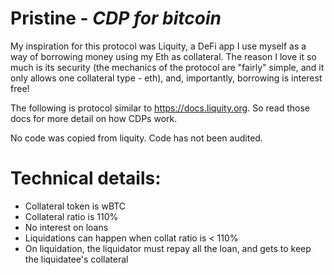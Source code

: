 # Pristine - *CDP for bitcoin*

My inspiration for this protocol was Liquity, a DeFi app I use myself as a way of borrowing money using my Eth as collateral. The reason I love it so much is its security (the mechanics of the protocol are "fairly" simple, and it only allows one collateral type - eth), and, importantly, borrowing is interest free! 

The following is protocol similar to https://docs.liquity.org. So read those docs for more detail on how CDPs work.

No code was copied from liquity. 
Code has not been audited.

# Technical details: 

- Collateral token is wBTC
- Collateral ratio is 110%
- No interest on loans
- Liquidations can happen when collat ratio is < 110%
- On liquidation, the liquidator must repay all the loan, and gets to keep the liquidatee's collateral




